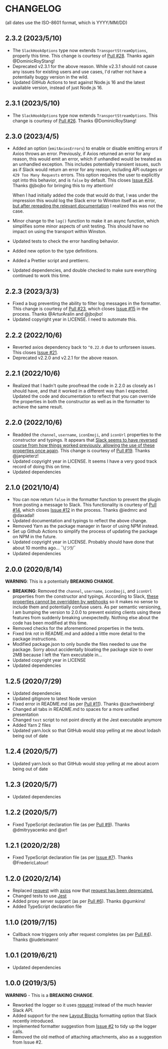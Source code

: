 # CHANGELOG

(all dates use the ISO-8601 format, which is YYYY/MM/DD)

## 2.3.2 (2023/5/10)

* The `SlackHookOptions` type now extends `TransportStreamOptions`, properly this time. This change is courtesy of [Pull #28](https://github.com/TheAppleFreak/winston-slack-webhook-transport/pull/28). Thanks again @DominicRoyStang!
* Deprecated v2.3.1 for the above reason. While v2.3.1 should not cause any issues for existing users and use cases, I'd rather not have a potentially buggy version in the wild. 
* Updated GitHub Actions to test against Node.js 16 and the latest available version, instead of just Node.js 16.

## 2.3.1 (2023/5/10)

* The `SlackHookOptions` type now extends `TransportStreamOptions`. This change is courtesy of [Pull #26](https://github.com/TheAppleFreak/winston-slack-webhook-transport/pull/26). Thanks @DominicRoyStang!

## 2.3.0 (2023/4/5)

* Added an option (`emitAxiosErrors`) to enable or disable emitting errors if Axios throws an error. Previously, if Axios returned an error for any reason, this would emit an error, which if unhandled would be treated as an unhandled exception. This includes potentially transient issues, such as if Slack would return an error for any reason, including API outages or `429 Too Many Requests` errors. This option requires the user to explicitly opt into this behavior, and is `false` by default. This closes [Issue #24](https://github.com/TheAppleFreak/winston-slack-webhook-transport/issues/24). Thanks @jbojbo for bringing this to my attention!

  When I had initially added the code that would do that, I was under the impression this would log the Slack error to Winston itself as an error, [but after rereading the relevant documentation](https://github.com/winstonjs/winston#awaiting-logs-to-be-written-in-winston) I realized this was not the case. 
* Minor change to the `log()` function to make it an async function, which simplifies some minor aspects of unit testing. This should have no impact on using the transport within Winston. 
* Updated tests to check the error handling behavior. 
* Added new option to the type definitions. 
* Added a Prettier script and prettierrc. 
* Updated dependencies, and double checked to make sure everything continued to work this time. 

## 2.2.3 (2023/3/3)

* Fixed a bug preventing the ability to filter log messages in the formatter. This change is courtesy of [Pull #23](https://github.com/TheAppleFreak/winston-slack-webhook-transport/pull/23), which closes [Issue #15](https://github.com/TheAppleFreak/winston-slack-webhook-transport/issues/15) in the process. Thanks @ArturAralin and @jbojbo!
* Updated copyright year in LICENSE. I need to automate this.

## 2.2.2 (2022/10/6)

* Reverted axios dependency back to `^0.22.0` due to unforseen issues. This closes [Issue #21](https://github.com/TheAppleFreak/winston-slack-webhook-transport/issues/21).
* Deprecated v2.2.0 and v2.2.1 for the above reason.

## 2.2.1 (2022/10/6)

* Realized that I hadn't quite proofread the code in 2.2.0 as closely as I should have, and that it worked in a different way than I expected. Updated the code and documentation to reflect that you can override the properties in both the constructor as well as in the formatter to achieve the same result.

## 2.2.0 (2022/10/6)

* Readded the `channel`, `username`, `iconEmoji`, and `iconUrl` properties to the constructor and typings. It appears that [Slack seems to have reversed course from how things worked previously, allowing the use of these properties once again](https://api.slack.com/legacy/custom-integrations/messaging/webhooks#legacy-customizations). This change is courtesy of [Pull #19](https://github.com/TheAppleFreak/winston-slack-webhook-transport/pull/19). Thanks @janpieterz!
* Updated copyright year in LICENSE. It seems I have a very good track record of doing this on time. 
* Updated dependencies

## 2.1.0 (2021/10/4)

* You can now return `false` in the formatter function to prevent the plugin from posting a message to Slack. This functionality is courtesy of [Pull #14](https://github.com/TheAppleFreak/winston-slack-webhook-transport/pull/14), which closes [Issue #12](https://github.com/TheAppleFreak/winston-slack-webhook-transport/issues/12) in the process. Thanks @iedmrc and @daxadal!
* Updated documentation and typings to reflect the above change.
* Removed Yarn as the package manager in favor of using NPM instead. 
* Set up Github Actions to simplify the process of updating the package on NPM in the future.
* Updated copyright year in LICENSE. Probably should have done that about 10 months ago... ¯\\_(ツ)_/¯
* Updated dependencies

## 2.0.0 (2020/8/14)

**WARNING**: This is a potentially **BREAKING CHANGE**.

* **BREAKING**: Removed the `channel`, `username`, `iconEmoji`, and `iconUrl` properties from the constructor and typings. According to Slack, [these properties cannot be overridden by webhooks](https://api.slack.com/messaging/webhooks#advanced_message_formatting) so it makes no sense to include them and potentially confuse users. As per semantic versioning, I am bumping the version to 2.0.0 to prevent existing clients using these features from suddenly breaking unexpectedly. Nothing else about the code has been modified at this time.
* Removed checks for the aforementioned properties in the tests.
* Fixed link rot in README.md and added a little more detail to the package instructions.
* Modified package.json to only bundle the files needed to use the package. Sorry about accidentally bloating the package size to over 2MB because I left the Yarn executable in...
* Updated copyright year in LICENSE
* Updated dependencies

## 1.2.5 (2020/7/29)

* Updated dependencies
* Updated gitignore to latest Node version
* Fixed error in README.md (as per [Pull #11](https://github.com/TheAppleFreak/winston-slack-webhook-transport/pull/11)). Thanks @zachweinberg!
* Changed all tabs in README.md to spaces for a more unified presentation
* Changed `test` script to not point directly at the Jest executable anymore
* Added Yarn 2 files
* Updated yarn.lock so that GitHub would stop yelling at me about lodash being out of date

## 1.2.4 (2020/5/7)

* Updated yarn.lock so that GitHub would stop yelling at me about acorn being out of date

## 1.2.3 (2020/5/7)

* Updated dependencies

## 1.2.2 (2020/5/7)

* Fixed TypeScript declaration file (as per [Pull #9](https://github.com/TheAppleFreak/winston-slack-webhook-transport/pull/9)). Thanks @dmitryyacenko and @xr!

## 1.2.1 (2020/2/28)

* Fixed TypeScript declaration file (as per [Issue #7](https://github.com/TheAppleFreak/winston-slack-webhook-transport/issues/7)). Thanks @FredericLatour!

## 1.2.0 (2020/2/14)

* Replaced [request](https://github.com/request/request) with [axios](https://github.com/axios/axios) now that [request has been deprecated.](https://github.com/request/request/issues/3142)
* Changed tests to use [Jest](https://jestjs.io/)
* Added proxy server support (as per [Pull #6](https://github.com/TheAppleFreak/winston-slack-webhook-transport/pull/6)). Thanks @gumkins!
* Added TypeScript declaration file

## 1.1.0 (2019/7/15)

* Callback now triggers only after request completes (as per [Pull #4](https://github.com/TheAppleFreak/winston-slack-webhook-transport/pull/4)). Thanks @iudelsmann!

## 1.0.1 (2019/6/21)

* Updated dependencies

## 1.0.0 (2019/3/5)

**WARNING** - This is a **BREAKING CHANGE**. 

* Reworked the logger so it uses [request](https://github.com/request/request) instead of the much heavier Slack API.
* Added support for the new [Layout Blocks](https://api.slack.com/messaging/composing/layouts) formatting option that Slack recently introduced.
* Implemented formatter suggestion from [Issue #2](https://github.com/TheAppleFreak/winston-slack-webhook-transport/issues/2) to tidy up the logger calls. 
* Removed the old method of attaching attachments, also as a suggestion from Issue #2.
